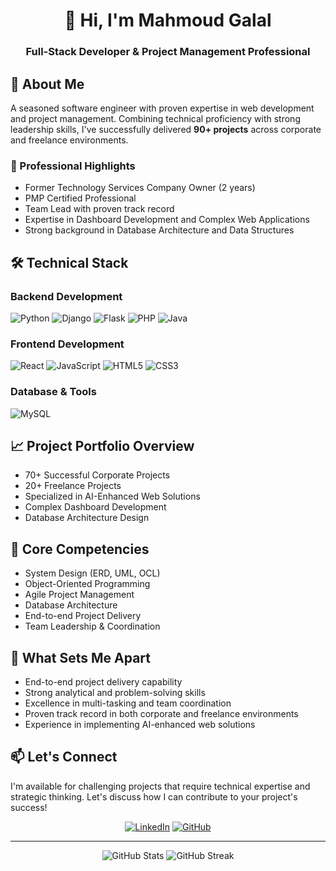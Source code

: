 <div align="center">
  <h1>👋 Hi, I'm Mahmoud Galal</h1>
  <h3>Full-Stack Developer & Project Management Professional</h3>
</div>

## 🚀 About Me
A seasoned software engineer with proven expertise in web development and project management. Combining technical proficiency with strong leadership skills, I've successfully delivered **90+ projects** across corporate and freelance environments.

### 💼 Professional Highlights
- Former Technology Services Company Owner (2 years)
- PMP Certified Professional
- Team Lead with proven track record
- Expertise in Dashboard Development and Complex Web Applications
- Strong background in Database Architecture and Data Structures

## 🛠️ Technical Stack
### Backend Development
![Python](https://img.shields.io/badge/Python-3776AB?style=flat&logo=python&logoColor=white)
![Django](https://img.shields.io/badge/Django-092E20?style=flat&logo=django&logoColor=white)
![Flask](https://img.shields.io/badge/Flask-000000?style=flat&logo=flask&logoColor=white)
![PHP](https://img.shields.io/badge/PHP-777BB4?style=flat&logo=php&logoColor=white)
![Java](https://img.shields.io/badge/Java-ED8B00?style=flat&logo=java&logoColor=white)

### Frontend Development
![React](https://img.shields.io/badge/React-20232A?style=flat&logo=react&logoColor=61DAFB)
![JavaScript](https://img.shields.io/badge/JavaScript-F7DF1E?style=flat&logo=javascript&logoColor=black)
![HTML5](https://img.shields.io/badge/HTML5-E34F26?style=flat&logo=html5&logoColor=white)
![CSS3](https://img.shields.io/badge/CSS3-1572B6?style=flat&logo=css3&logoColor=white)

### Database & Tools
![MySQL](https://img.shields.io/badge/MySQL-005C84?style=flat&logo=mysql&logoColor=white)

## 📈 Project Portfolio Overview
- 70+ Successful Corporate Projects
- 20+ Freelance Projects
- Specialized in AI-Enhanced Web Solutions
- Complex Dashboard Development
- Database Architecture Design

## 💪 Core Competencies
- System Design (ERD, UML, OCL)
- Object-Oriented Programming
- Agile Project Management
- Database Architecture
- End-to-end Project Delivery
- Team Leadership & Coordination

## 🌟 What Sets Me Apart
- End-to-end project delivery capability
- Strong analytical and problem-solving skills
- Excellence in multi-tasking and team coordination
- Proven track record in both corporate and freelance environments
- Experience in implementing AI-enhanced web solutions

## 📫 Let's Connect
I'm available for challenging projects that require technical expertise and strategic thinking. Let's discuss how I can contribute to your project's success!

<div align="center">
  
[![LinkedIn](https://img.shields.io/badge/LinkedIn-0077B5?style=for-the-badge&logo=linkedin&logoColor=white)](your-linkedin-url)
[![GitHub](https://img.shields.io/badge/GitHub-100000?style=for-the-badge&logo=github&logoColor=white)](https://github.com/mgalal0)
  
</div>

---
<div align="center">
  <img src="https://github-readme-stats.vercel.app/api?username=mgalal0&show_icons=true&theme=radical" alt="GitHub Stats" />
  <img src="https://github-readme-streak-stats.herokuapp.com/?user=mgalal0&theme=radical" alt="GitHub Streak" />
</div>

